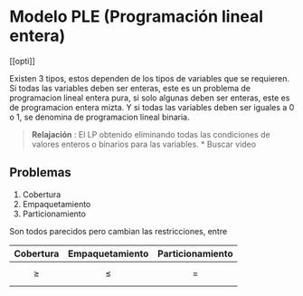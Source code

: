 # Modelo PLE (Programación lineal entera)

[[opti]]

Existen 3 tipos, estos dependen de los tipos de variables que se requieren. Si todas las variables deben ser enteras, este es un problema de programacion lineal entera pura, si solo algunas deben ser enteras, este es de programacion entera mizta. Y si todas las variables deben ser iguales a 0 o 1, se denomina de programacion lineal binaria.

> **Relajación** : El LP obtenido eliminando todas las condiciones de valores enteros o binarios para las variables. \* Buscar video

## Problemas
1. Cobertura 
2. Empaquetamiento
3. Particionamiento

Son todos parecidos pero cambian las restricciones, entre

| Cobertura | Empaquetamiento | Particionamiento |
|-----------|-----------------|------------------|
|  $$\geq$$ |  $$\leq$$       |       $$=$$      |
